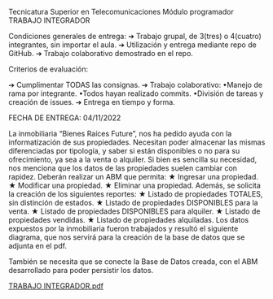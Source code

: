 Tecnicatura Superior en Telecomunicaciones
Módulo programador
TRABAJO INTEGRADOR

Condiciones generales de entrega:
➔ Trabajo grupal, de 3(tres) o 4(cuatro) integrantes, sin importar
el aula.
➔ Utilización y entrega mediante repo de GitHub.
➔ Trabajo colaborativo demostrado en el repo.

Criterios de evaluación:

➔ Cumplimentar TODAS las consignas.
➔ Trabajo colaborativo:
•Manejo de rama por integrante.
•Todos hayan realizado commits.
•División de tareas y creación de issues.
➔ Entrega en tiempo y forma.

FECHA DE ENTREGA: 04/11/2022

La inmobiliaria “Bienes Raíces Future”, nos ha pedido ayuda con la
informatización de sus propiedades. Necesitan poder almacenar
las mismas diferenciadas por tipología, y saber si están
disponibles o no para su ofrecimiento, ya sea a la venta o alquiler.
Si bien es sencilla su necesidad, nos menciona que los datos de
las propiedades suelen cambiar con rapidez.
Deberán realizar un ABM que permita:
★ Ingresar una propiedad.
★ Modificar una propiedad.
★ Eliminar una propiedad.
Además, se solicita la creación de los siguientes reportes:
★ Listado de propiedades TOTALES, sin distinción de estados.
★ Listado de propiedades DISPONIBLES para la venta.
★ Listado de propiedades DISPONIBLES para alquiler.
★ Listado de propiedades vendidas.
★ Listado de propiedades alquiladas.
Los datos expuestos por la inmobiliaria fueron trabajados y
resultó el siguiente diagrama, que nos servirá para la creación de
la base de datos que se adjunta en el pdf.

También se necesita que se conecte la Base de Datos creada, con
el ABM desarrollado para poder persistir los datos.

[TRABAJO INTEGRADOR.pdf](https://github.com/WayarCarla/PROYECTO-INTEGRADOR/files/9847563/TRABAJO.INTEGRADOR.pdf)
